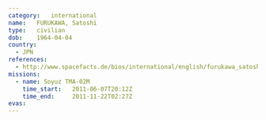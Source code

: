```yaml
---
category:	international
name:	FURUKAWA, Satoshi
type:	civilian
dob:	1964-04-04
country:
  - JPN
references:
  - http://www.spacefacts.de/bios/international/english/furukawa_satoshi.htm
missions:
  - name: Soyuz TMA-02M
    time_start:   2011-06-07T20:12Z
    time_end:     2011-11-22T02:27Z
evas:
---
```

